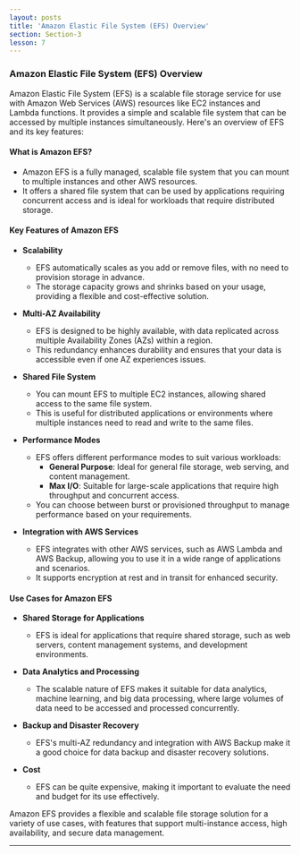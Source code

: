 ```yaml
---
layout: posts
title: 'Amazon Elastic File System (EFS) Overview'
section: Section-3
lesson: 7
---
```


### Amazon Elastic File System (EFS) Overview

Amazon Elastic File System (EFS) is a scalable file storage service for use with Amazon Web Services (AWS) resources like EC2 instances and Lambda functions. It provides a simple and scalable file system that can be accessed by multiple instances simultaneously. Here's an overview of EFS and its key features:

<!-- pagebreak -->

#### What is Amazon EFS?

- Amazon EFS is a fully managed, scalable file system that you can mount to multiple instances and other AWS resources.
- It offers a shared file system that can be used by applications requiring concurrent access and is ideal for workloads that require distributed storage.

<!-- pagebreak -->

#### Key Features of Amazon EFS

- **Scalability**

  - EFS automatically scales as you add or remove files, with no need to provision storage in advance.
  - The storage capacity grows and shrinks based on your usage, providing a flexible and cost-effective solution.

- **Multi-AZ Availability**

  - EFS is designed to be highly available, with data replicated across multiple Availability Zones (AZs) within a region.
  - This redundancy enhances durability and ensures that your data is accessible even if one AZ experiences issues.

- **Shared File System**

  - You can mount EFS to multiple EC2 instances, allowing shared access to the same file system.
  - This is useful for distributed applications or environments where multiple instances need to read and write to the same files.

- **Performance Modes**

  - EFS offers different performance modes to suit various workloads:
    - **General Purpose**: Ideal for general file storage, web serving, and content management.
    - **Max I/O**: Suitable for large-scale applications that require high throughput and concurrent access.
  - You can choose between burst or provisioned throughput to manage performance based on your requirements.

- **Integration with AWS Services**
  - EFS integrates with other AWS services, such as AWS Lambda and AWS Backup, allowing you to use it in a wide range of applications and scenarios.
  - It supports encryption at rest and in transit for enhanced security.

<!-- pagebreak -->

#### Use Cases for Amazon EFS

- **Shared Storage for Applications**

  - EFS is ideal for applications that require shared storage, such as web servers, content management systems, and development environments.

- **Data Analytics and Processing**

  - The scalable nature of EFS makes it suitable for data analytics, machine learning, and big data processing, where large volumes of data need to be accessed and processed concurrently.

- **Backup and Disaster Recovery**

  - EFS's multi-AZ redundancy and integration with AWS Backup make it a good choice for data backup and disaster recovery solutions.

- **Cost**
  - EFS can be quite expensive, making it important to evaluate the need and budget for its use effectively.

Amazon EFS provides a flexible and scalable file storage solution for a variety of use cases, with features that support multi-instance access, high availability, and secure data management.

---

